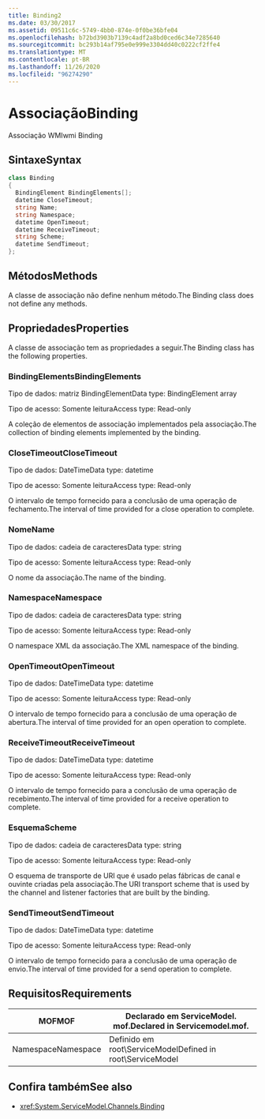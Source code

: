 ```yaml
---
title: Binding2
ms.date: 03/30/2017
ms.assetid: 09511c6c-5749-4bb0-874e-0f0be36bfe04
ms.openlocfilehash: b72bd3903b7139c4adf2a8bd0ced6c34e7285640
ms.sourcegitcommit: bc293b14af795e0e999e3304dd40c0222cf2ffe4
ms.translationtype: MT
ms.contentlocale: pt-BR
ms.lasthandoff: 11/26/2020
ms.locfileid: "96274290"
---
```

# <a name="binding"></a><span data-ttu-id="effb6-102">Associação</span><span class="sxs-lookup"><span data-stu-id="effb6-102">Binding</span></span>

<span data-ttu-id="effb6-103">Associação WMI</span><span class="sxs-lookup"><span data-stu-id="effb6-103">wmi Binding</span></span>  
  
## <a name="syntax"></a><span data-ttu-id="effb6-104">Sintaxe</span><span class="sxs-lookup"><span data-stu-id="effb6-104">Syntax</span></span>  
  
```csharp
class Binding  
{  
  BindingElement BindingElements[];  
  datetime CloseTimeout;  
  string Name;  
  string Namespace;  
  datetime OpenTimeout;  
  datetime ReceiveTimeout;  
  string Scheme;  
  datetime SendTimeout;  
};  
```  
  
## <a name="methods"></a><span data-ttu-id="effb6-105">Métodos</span><span class="sxs-lookup"><span data-stu-id="effb6-105">Methods</span></span>  

 <span data-ttu-id="effb6-106">A classe de associação não define nenhum método.</span><span class="sxs-lookup"><span data-stu-id="effb6-106">The Binding class does not define any methods.</span></span>  
  
## <a name="properties"></a><span data-ttu-id="effb6-107">Propriedades</span><span class="sxs-lookup"><span data-stu-id="effb6-107">Properties</span></span>  

 <span data-ttu-id="effb6-108">A classe de associação tem as propriedades a seguir.</span><span class="sxs-lookup"><span data-stu-id="effb6-108">The Binding class has the following properties.</span></span>  
  
### <a name="bindingelements"></a><span data-ttu-id="effb6-109">BindingElements</span><span class="sxs-lookup"><span data-stu-id="effb6-109">BindingElements</span></span>  

 <span data-ttu-id="effb6-110">Tipo de dados: matriz BindingElement</span><span class="sxs-lookup"><span data-stu-id="effb6-110">Data type: BindingElement array</span></span>  
  
 <span data-ttu-id="effb6-111">Tipo de acesso: Somente leitura</span><span class="sxs-lookup"><span data-stu-id="effb6-111">Access type: Read-only</span></span>  
  
 <span data-ttu-id="effb6-112">A coleção de elementos de associação implementados pela associação.</span><span class="sxs-lookup"><span data-stu-id="effb6-112">The collection of binding elements implemented by the binding.</span></span>  
  
### <a name="closetimeout"></a><span data-ttu-id="effb6-113">CloseTimeout</span><span class="sxs-lookup"><span data-stu-id="effb6-113">CloseTimeout</span></span>  

 <span data-ttu-id="effb6-114">Tipo de dados: DateTime</span><span class="sxs-lookup"><span data-stu-id="effb6-114">Data type: datetime</span></span>  
  
 <span data-ttu-id="effb6-115">Tipo de acesso: Somente leitura</span><span class="sxs-lookup"><span data-stu-id="effb6-115">Access type: Read-only</span></span>  
  
 <span data-ttu-id="effb6-116">O intervalo de tempo fornecido para a conclusão de uma operação de fechamento.</span><span class="sxs-lookup"><span data-stu-id="effb6-116">The interval of time provided for a close operation to complete.</span></span>  
  
### <a name="name"></a><span data-ttu-id="effb6-117">Nome</span><span class="sxs-lookup"><span data-stu-id="effb6-117">Name</span></span>  

 <span data-ttu-id="effb6-118">Tipo de dados: cadeia de caracteres</span><span class="sxs-lookup"><span data-stu-id="effb6-118">Data type: string</span></span>  
  
 <span data-ttu-id="effb6-119">Tipo de acesso: Somente leitura</span><span class="sxs-lookup"><span data-stu-id="effb6-119">Access type: Read-only</span></span>  
  
 <span data-ttu-id="effb6-120">O nome da associação.</span><span class="sxs-lookup"><span data-stu-id="effb6-120">The name of the binding.</span></span>  
  
### <a name="namespace"></a><span data-ttu-id="effb6-121">Namespace</span><span class="sxs-lookup"><span data-stu-id="effb6-121">Namespace</span></span>  

 <span data-ttu-id="effb6-122">Tipo de dados: cadeia de caracteres</span><span class="sxs-lookup"><span data-stu-id="effb6-122">Data type: string</span></span>  
  
 <span data-ttu-id="effb6-123">Tipo de acesso: Somente leitura</span><span class="sxs-lookup"><span data-stu-id="effb6-123">Access type: Read-only</span></span>  
  
 <span data-ttu-id="effb6-124">O namespace XML da associação.</span><span class="sxs-lookup"><span data-stu-id="effb6-124">The XML namespace of the binding.</span></span>  
  
### <a name="opentimeout"></a><span data-ttu-id="effb6-125">OpenTimeout</span><span class="sxs-lookup"><span data-stu-id="effb6-125">OpenTimeout</span></span>  

 <span data-ttu-id="effb6-126">Tipo de dados: DateTime</span><span class="sxs-lookup"><span data-stu-id="effb6-126">Data type: datetime</span></span>  
  
 <span data-ttu-id="effb6-127">Tipo de acesso: Somente leitura</span><span class="sxs-lookup"><span data-stu-id="effb6-127">Access type: Read-only</span></span>  
  
 <span data-ttu-id="effb6-128">O intervalo de tempo fornecido para a conclusão de uma operação de abertura.</span><span class="sxs-lookup"><span data-stu-id="effb6-128">The interval of time provided for an open operation to complete.</span></span>  
  
### <a name="receivetimeout"></a><span data-ttu-id="effb6-129">ReceiveTimeout</span><span class="sxs-lookup"><span data-stu-id="effb6-129">ReceiveTimeout</span></span>  

 <span data-ttu-id="effb6-130">Tipo de dados: DateTime</span><span class="sxs-lookup"><span data-stu-id="effb6-130">Data type: datetime</span></span>  
  
 <span data-ttu-id="effb6-131">Tipo de acesso: Somente leitura</span><span class="sxs-lookup"><span data-stu-id="effb6-131">Access type: Read-only</span></span>  
  
 <span data-ttu-id="effb6-132">O intervalo de tempo fornecido para a conclusão de uma operação de recebimento.</span><span class="sxs-lookup"><span data-stu-id="effb6-132">The interval of time provided for a receive operation to complete.</span></span>  
  
### <a name="scheme"></a><span data-ttu-id="effb6-133">Esquema</span><span class="sxs-lookup"><span data-stu-id="effb6-133">Scheme</span></span>  

 <span data-ttu-id="effb6-134">Tipo de dados: cadeia de caracteres</span><span class="sxs-lookup"><span data-stu-id="effb6-134">Data type: string</span></span>  
  
 <span data-ttu-id="effb6-135">Tipo de acesso: Somente leitura</span><span class="sxs-lookup"><span data-stu-id="effb6-135">Access type: Read-only</span></span>  
  
 <span data-ttu-id="effb6-136">O esquema de transporte de URI que é usado pelas fábricas de canal e ouvinte criadas pela associação.</span><span class="sxs-lookup"><span data-stu-id="effb6-136">The URI transport scheme that is used by the channel and listener factories that are built by the binding.</span></span>  
  
### <a name="sendtimeout"></a><span data-ttu-id="effb6-137">SendTimeout</span><span class="sxs-lookup"><span data-stu-id="effb6-137">SendTimeout</span></span>  

 <span data-ttu-id="effb6-138">Tipo de dados: DateTime</span><span class="sxs-lookup"><span data-stu-id="effb6-138">Data type: datetime</span></span>  
  
 <span data-ttu-id="effb6-139">Tipo de acesso: Somente leitura</span><span class="sxs-lookup"><span data-stu-id="effb6-139">Access type: Read-only</span></span>  
  
 <span data-ttu-id="effb6-140">O intervalo de tempo fornecido para a conclusão de uma operação de envio.</span><span class="sxs-lookup"><span data-stu-id="effb6-140">The interval of time provided for a send operation to complete.</span></span>  
  
## <a name="requirements"></a><span data-ttu-id="effb6-141">Requisitos</span><span class="sxs-lookup"><span data-stu-id="effb6-141">Requirements</span></span>  
  
|<span data-ttu-id="effb6-142">MOF</span><span class="sxs-lookup"><span data-stu-id="effb6-142">MOF</span></span>|<span data-ttu-id="effb6-143">Declarado em ServiceModel. mof.</span><span class="sxs-lookup"><span data-stu-id="effb6-143">Declared in Servicemodel.mof.</span></span>|  
|---------|-----------------------------------|  
|<span data-ttu-id="effb6-144">Namespace</span><span class="sxs-lookup"><span data-stu-id="effb6-144">Namespace</span></span>|<span data-ttu-id="effb6-145">Definido em root\ServiceModel</span><span class="sxs-lookup"><span data-stu-id="effb6-145">Defined in root\ServiceModel</span></span>|  
  
## <a name="see-also"></a><span data-ttu-id="effb6-146">Confira também</span><span class="sxs-lookup"><span data-stu-id="effb6-146">See also</span></span>

- <xref:System.ServiceModel.Channels.Binding>
